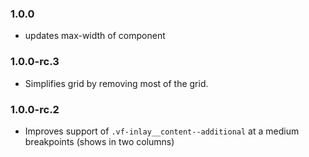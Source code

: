 ### 1.0.0

- updates max-width of component

### 1.0.0-rc.3

- Simplifies grid by removing most of the grid.

### 1.0.0-rc.2

- Improves support of `.vf-inlay__content--additional` at a medium breakpoints (shows in two columns)

